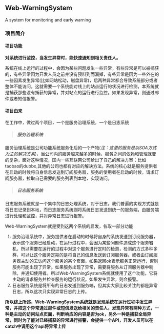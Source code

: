 ## Web-WarningSystem
A system for monitoring and early warning

### 项目简介
#### 项目功能
  **对系统进行监控，当发生异常时，能快速通知到相关责任人。**
   
  系统在线上运行的过程中，会因为某些问题发生一些异常，有些异常是可以被捕获的，有些异常因为开发人员之前并没有预料到而漏掉，有些异常是因为一些外在的一些因素发生异常(比如网站松动，磁盘异常)，后两种异常都会导致系统部分或者整体不能访问。这就需要一个系统能对线上的站点运行的状况进行检测，本系统就是捕获那些没有捕获的异常，并对站点的运行进行监控。如果发现异常，则通过邮件或者短信报警。
#### 项目由来
在工作中，做过两个项目，一个是服务治理系统，一个是日志系统
> ##### 服务治理系统
服务治理系统是公司功能系统服务化后的一个产物(*注：这里的服务是以SOA方式为主的解决方案*)，当公司内的服务越来越多的时候，服务之间的依赖和管理就变的复杂，面对这种情况，国内一些互联网公司给出了自己的解决方案：比如taobao的dubbo,其他的公司也都有对应的解决方法。系统的核心就是服务提供者在启动的时候将自身信息发送到订阅服务器，服务的使用者在启动的时候，请求订阅服务器，拉取自己需要的服务列表到本地，实现访问。

> ##### 日志服务系统
日志服务系统就是一个集中的日志处理系统，对于日志，我们普遍的实现方式就是将日志记录到本地，而日志服务系统则将系统日志发送到统一的服务端，由服务端进行处理和监控，并对异常日志进行报警。

Web-WarningSystem就是受到这两个系统的启发，各取一部分功能

1. 服务治理系统中，服务提供者在启动的时候将自身的系统发送到订阅服务器，表示这个服务已经启动，在运行过程中，会因为某些问题件造成这个服务宕机，所以需要在运行的过程中对这个服务进行定时的检测，检测的方式多种多样，可以让这个服务定期的是将自己的信息发送到订阅服务器，或者由订阅服务器主动的去访问这个服务的某个页面。如果返回ok表示服务正常运行，否则服务可能出现了异常。如果服务出现了异常，需要将服务从订阅服务器中剔除，并通知使用者。所以Web-WarningSystem系统就使用了这个功能，它将主动的请求服务并检查服务的运行状况。如果发生异常，则会报警。
2. 日志服务系统是将所有的日志发送到服务端，但其实大家比较关注的都是异常日志，所以这次只实现异常日志的上传。

**所以综上所述，Web-WarningSystem系统就是发现系统在运行过程中发生异常，并把这个异常通过邮件或短信发送给相关的责任人。发现异常有两种方式，一种是主动的访问站点页面，判断响应的内容是否为ok，另外一种是捕获全局异常，同时为了能对已经捕获的异常进行报警，会提供一个API，开发人员可以在catch中调用这个api将异常上传**
